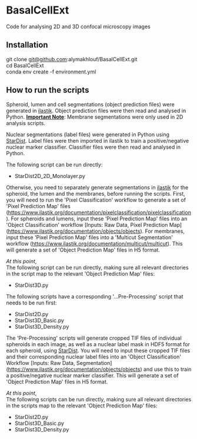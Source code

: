 # BasalCellExt
Code for analysing 2D and 3D confocal microscopy images

## Installation

git clone git@github.com:alymakhlouf/BasalCellExt.git  
cd BasalCellExt  
conda env create -f environment.yml

## How to run the scripts  

Spheroid, lumen and cell segmentations (object prediction files) were generated in [ilastik](https://www.ilastik.org/index.html). Object prediction files were then read and analysed in Python. <ins>**Important Note**</ins>: Membrane segmentations were only used in 2D analysis scripts. 

Nuclear segmentations (label files) were generated in Python using [StarDist](https://github.com/stardist/stardist). Label files were then imported in ilastik to train a positive/negative nuclear marker classifier. Classifier files were then read and analysed in Python.

The following script can be run directly:
- StarDist2D_2D_Monolayer.py

Otherwise, you need to separately generate segmentations in [ilastik](https://www.ilastik.org/index.html) for the spheroid, the lumen and the membranes, before running the scripts. First, you will need to run the 'Pixel Classification' workflow to generate a set of 'Pixel Prediction Map' files (https://www.ilastik.org/documentation/pixelclassification/pixelclassification). For spheroids and lumens, input these 'Pixel Prediction Map' files into an 'Object Classification' workflow [Inputs: Raw Data, Pixel Prediction Map] (https://www.ilastik.org/documentation/objects/objects). For membranes, input these 'Pixel Prediction Map' files into a 'Multicut Segmentation' workflow (https://www.ilastik.org/documentation/multicut/multicut). This will generate a set of 'Object Prediction Map' files in H5 format. 

*At this point*,   
The following script can be run directly, making sure all relevant directories in the script map to the relevant 'Object Prediction Map' files:
- StarDist3D.py

The following scripts have a corresponding '...Pre-Processing' script that needs to be run first:

- StarDist2D.py
- StarDist3D_Basic.py
- StarDist3D_Density.py

The 'Pre-Processing' scripts will generate cropped TIF files of individual spheroids in each image, as well as a nuclear label mask in HDF5 format for each spheroid, using [StarDist](https://github.com/stardist/stardist). You will need to input these cropped TIF files and their corresponding nuclear label files into an 'Object Classification' Workflow [Inputs: Raw Data, Segmentation] (https://www.ilastik.org/documentation/objects/objects) and use this to train a positive/negative nuclear marker classifier. This will generate a set of 'Object Prediction Map' files in H5 format. 

*At this point*,   
The following scripts can be run directly, making sure all relevant directories in the scripts map to the relevant 'Object Prediction Map' files:

- StarDist2D.py
- StarDist3D_Basic.py
- StarDist3D_Density.py

